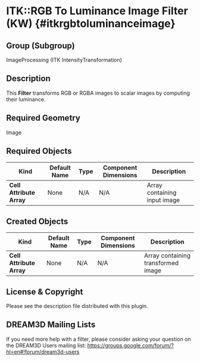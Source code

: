 ITK::RGB To Luminance Image Filter (KW) {#itkrgbtoluminanceimage}
=============

## Group (Subgroup) ##

ImageProcessing (ITK IntensityTransformation)

## Description ##

This **Filter** transforms RGB or RGBA images to scalar images by computing
their luminance.

## Required Geometry ##

Image

## Required Objects ##

| Kind | Default Name | Type | Component Dimensions | Description |
|------|--------------|------|----------------------|-------------|
| **Cell Attribute Array** | None | N/A | N/A  | Array containing input image

## Created Objects ##

| Kind | Default Name | Type | Component Dimensions | Description |
|------|--------------|------|----------------------|-------------|
| **Cell Attribute Array** | None | N/A | N/A  | Array containing transformed image

## License & Copyright ##

Please see the description file distributed with this plugin.

## DREAM3D Mailing Lists ##

If you need more help with a filter, please consider asking your question on the DREAM3D Users mailing list:
https://groups.google.com/forum/?hl=en#!forum/dream3d-users
